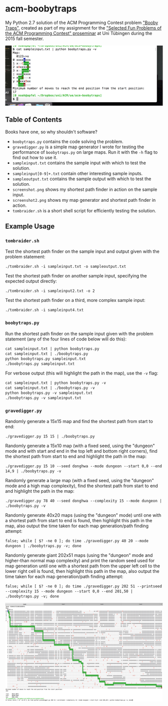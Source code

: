 # acm-boobytraps

My Python 2.7 solution of the ACM Programming Contest problem ["Booby Traps"](https://icpcarchive.ecs.baylor.edu/index.php?option=com_onlinejudge&Itemid=8&category=258&page=show_problem&problem=1649), created as part of my assignment for the ["Selected Fun Problems of the ACM Programming Contest" proseminar](http://db.inf.uni-tuebingen.de/teaching/SelectedFunProblemsoftheACMProgrammingContest-Proseminar-WS2015-2016.html) at Uni Tübingen during the 2015 fall semester.

![screenshot](https://github.com/doersino/acm-boobytraps/raw/master/screenshot.png)

## Table of Contents
Books have one, so why shouldn't software?

* `boobytraps.py` contains the code solving the problem.
* `gravedigger.py` is a simple map generator I wrote for testing the performance of `boobytraps.py` on large maps. Run it with the `-h` flag to find out how to use it.
* `sampleinput.txt` contains the sample input with which to test the solution.
* `sampleinput[0-9]+.txt` contain other interesting sample inputs.
* `sampleoutput.txt` contains the sample output with which to test the solution.
* `screenshot.png` shows my shortest path finder in action on the sample input.
* `screenshot2.png` shows my map generator and shortest path finder in action.
* `tombraider.sh` is a short shell script for efficiently testing the solution.

## Example Usage

### `tombraider.sh`

Test the shortest path finder on the sample input and output given with the problem statement:
```
./tombraider.sh -i sampleinput.txt -o sampleoutput.txt
```

Test the shortest path finder on another sample input, specifying the expected output directly:
```
./tombraider.sh -i sampleinput2.txt -o 2
```

Test the shortest path finder on a third, more complex sample input:
```
./tombraider.sh -i sampleinput4.txt
```


### `boobytraps.py`
Run the shortest path finder on the sample input given with the problem statement (any of the four lines of code below will do this):
```
cat sampleinput.txt | python boobytraps.py
cat sampleinput.txt | ./boobytraps.py
python boobytraps.py sampleinput.txt
./boobytraps.py sampleinput.txt
```

For verbose output (this will highlight the path in the map), use the `-v` flag:
```
cat sampleinput.txt | python boobytraps.py -v
cat sampleinput.txt | ./boobytraps.py -v
python boobytraps.py -v sampleinput.txt
./boobytraps.py -v sampleinput.txt
```

### `gravedigger.py`

Randomly generate a 15x15 map and find the shortest path from start to end:
```
./gravedigger.py 15 15 | ./boobytraps.py
```

Randomly generate a 15x10 map (with a fixed seed, using the "dungeon" mode and with start and end in the top left and bottom right corners), find the shortest path from start to end and highlight the path in the map:
```
./gravedigger.py 15 10 --seed donghwa --mode dungeon --start 0,0 --end 14,9 | ./boobytraps.py -v
```

Randomly generate a large map (with a fixed seed, using the "dungeon" mode and a high map complexity), find the shortest path from start to end and highlight the path in the map:
```
./gravedigger.py 78 40 --seed donghwa --complexity 15 --mode dungeon | ./boobytraps.py -v
```

Randomly generate 40x20 maps (using the "dungeon" mode) until one with a shortest path from start to end is found, then highlight this path in the map, also output the time taken for each map generation/path finding attempt:
```
false; while [ $? -ne 0 ]; do time ./gravedigger.py 40 20 --mode dungeon | ./boobytraps.py -v; done
```

Randomly generate giant 202x51 maps (using the "dungeon" mode and higher-than normal map complexity) and print the random seed used for map generation until one with a shortest path from the upper left cell to the lower right cell is found, then highlight this path in the map, also output the time taken for each map generation/path finding attempt:
```
false; while [ $? -ne 0 ]; do time ./gravedigger.py 202 51 --printseed --complexity 15 --mode dungeon --start 0,0 --end 201,50 | ./boobytraps.py -v; done
```

![screenshot2](https://github.com/doersino/acm-boobytraps/raw/master/screenshot2.png)
